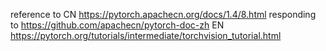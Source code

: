 reference to
CN https://pytorch.apachecn.org/docs/1.4/8.html responding to https://github.com/apachecn/pytorch-doc-zh
EN https://pytorch.org/tutorials/intermediate/torchvision_tutorial.html
